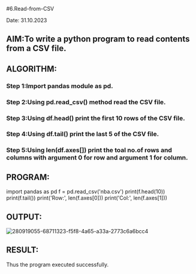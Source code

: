 #6.Read-from-CSV

Date: 31.10.2023

## AIM:To write a python program to read contents from a CSV file.
## ALGORITHM:
### Step 1:Import pandas module as pd.
### Step 2:Using pd.read_csv() method read the CSV file.
### Step 3:Using df.head() print the first 10 rows of the CSV file.
### Step 4:Using df.tail() print the last 5 of the CSV file.
### Step 5:Using len(df.axes[]) print the toal no.of rows and columns with argument 0 for row and argument 1 for column.
## PROGRAM:
import pandas as pd
f = pd.read_csv('nba.csv')
print(f.head(10))
print(f.tail())
print('Row:', len(f.axes[0]))
print('Col:', len(f.axes[1]))
## OUTPUT:
![280919055-68711323-f5f8-4a65-a33a-2773c6a6bcc4](https://github.com/praveenv23013808/Read-from-CSV/assets/145824728/95c4f93e-81f7-47f7-b4e3-0600dcd3bb12)
## RESULT:
Thus the program executed successfully.
